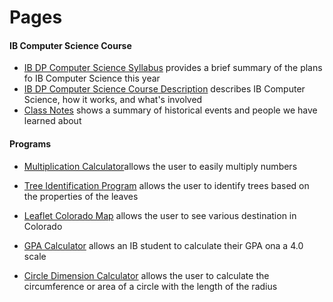 # Pages
#### IB Computer Science Course
* [IB DP Computer Science Syllabus](https://izzybrunet.github.io/hello-web/IB-DP-CS-syllabus) provides a brief summary of the plans fo IB Computer Science this year
* [IB DP Computer Science Course Description](https://izzybrunet.github.io/hello-web/IB-DP-CS-course-descriptions) describes IB Computer Science, how it works, and what's involved
* [Class Notes](https://izzybrunet.github.io/hello-web/class-notes) shows a summary of historical events and people we have learned about

#### Programs
* [Multiplication Calculator](https://izzybrunet.github.io/hello-web/multiplicationcalc.html)allows the user to easily multiply numbers
* [Tree Identification Program](https://izzybrunet.github.io/hello-web/treeid.html) allows the user to identify trees based on the properties of the leaves
* [Leaflet Colorado Map](https://izzybrunet.github.io/hello-web/coloradomap.html) allows the user to see various destination in Colorado
* [GPA Calculator](https://izzybrunet.github.io/hello-web/GPA.html) allows an IB student to calculate their GPA ona a 4.0 scale

* [Circle Dimension Calculator](https://izzybrunet.github.io/hello-web/chemistry.html) allows the user to calculate the circumference or area of a circle with the length of the radius
